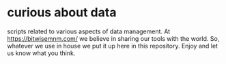 # curious about data
scripts related to various aspects of data management.
At https://bitwisemnm.com/ we believe in sharing our tools with the world. So, whatever we use in house we put it up here in this repository. Enjoy and let us know what you think.
